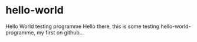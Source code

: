 # hello-world
Hello World testing programme
Hello there, 
this is some testing hello-world-programme, my first on github...
